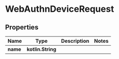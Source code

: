
# WebAuthnDeviceRequest

## Properties
Name | Type | Description | Notes
------------ | ------------- | ------------- | -------------
**name** | **kotlin.String** |  | 




